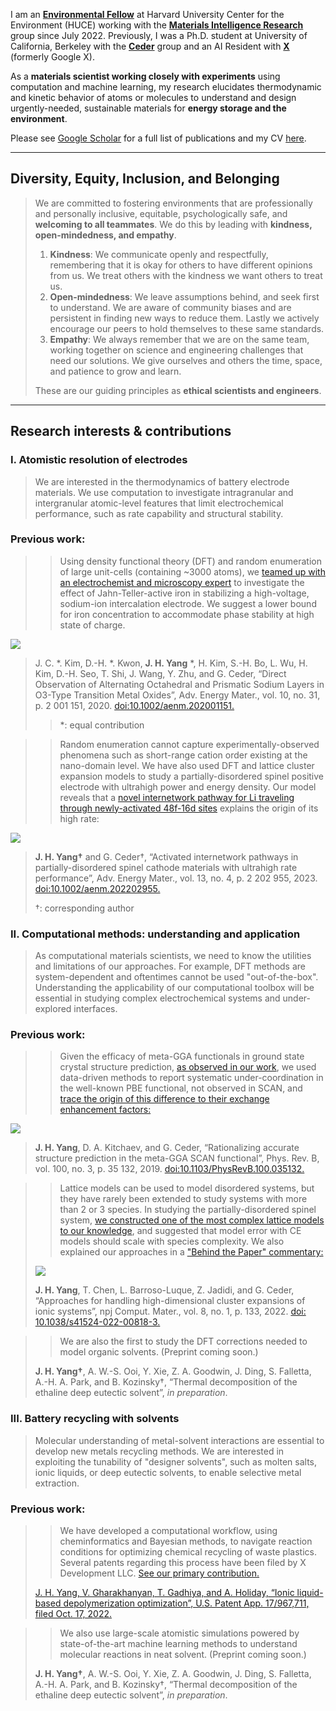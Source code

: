 <!-- Google tag (gtag.js) -->
<script async src="https://www.googletagmanager.com/gtag/js?id=G-6KTXKWMYF3"></script>
<script>
  window.dataLayer = window.dataLayer || [];
  function gtag(){dataLayer.push(arguments);}
  gtag('js', new Date());

  gtag('config', 'G-6KTXKWMYF3');
</script>

I am an **[Environmental Fellow](https://environment.harvard.edu/environmental-fellows-program)** at Harvard University Center for the Environment (HUCE) working with the **[Materials Intelligence Research](https://mir.g.harvard.edu/)** group since July 2022. Previously, I was a Ph.D. student at University of California, Berkeley with the **[Ceder](https://ceder.berkeley.edu)** group and an AI Resident with **[X](https://x.company/)** (formerly Google X). 

As a **materials scientist working closely with experiments** using computation and machine learning, my research elucidates thermodynamic and kinetic behavior of atoms or molecules to understand and design urgently-needed, sustainable materials for **energy storage and the environment**.

Please see [Google Scholar](https://scholar.google.com/citations?user=GUYnP_cAAAAJ&hl=en) for a full list of publications and my CV [here](CV-JHY-public.pdf). 

___

## Diversity, Equity, Inclusion, and Belonging 

> We are committed to fostering environments that are professionally and personally inclusive, equitable, psychologically safe, and **welcoming to all teammates**. We do this by leading with **kindness, open-mindedness, and empathy**.  
> 
> 1. **Kindness**: We communicate openly and respectfully, remembering that it is okay for others to have different opinions from us. We treat others with the kindness we want others to treat us. 
> 2. **Open-mindedness**: We leave assumptions behind, and seek first to understand. We are aware of community biases and are persistent in finding new ways to reduce them. Lastly we actively encourage our peers to hold themselves to these same standards. 
> 3. **Empathy**:  We always remember that we are on the same team, working together on science and engineering challenges that need our solutions. We give ourselves and others the time, space, and patience to grow and learn.
> 
> These are our guiding principles as **ethical scientists and engineers**.
 
___

## Research interests & contributions 
### I. Atomistic resolution of electrodes

>We are interested in the thermodynamics of battery electrode materials. We use computation to investigate intragranular and intergranular atomic-level features that limit electrochemical performance, such as rate capability and structural stability. 

### Previous work:  
>> Using density functional theory (DFT) and random enumeration of large unit-cells (containing ~3000 atoms), we [teamed up with an electrochemist and microscopy expert](https://onlinelibrary.wiley.com/doi/abs/10.1002/aenm.202001151) to investigate the effect of Jahn-Teller-active iron in stabilizing a high-voltage, sodium-ion intercalation electrode. We suggest a lower bound for iron concentration to accommodate phase stability at high state of charge. 
> 
![](na-op2.jpg)
> 
> J. C. *. Kim, D.-H. *. Kwon, **J. H. Yang** *, H. Kim, S.-H. Bo, L. Wu, H. Kim, D.-H. Seo,
T. Shi, J. Wang, Y. Zhu, and G. Ceder, “Direct Observation of Alternating Octahedral and Prismatic Sodium Layers in O3-Type Transition Metal Oxides”, Adv. Energy Mater., vol. 10, no. 31, p. 2 001 151, 2020. [doi:10.1002/aenm.202001151.](https://onlinelibrary.wiley.com/doi/abs/10.1002/aenm.202001151)
> > *: equal contribution 

>> Random enumeration cannot capture experimentally-observed phenomena such as short-range cation order existing at the nano-domain level. We have also used DFT and lattice cluster expansion models to study a partially-disordered spinel positive electrode with ultrahigh power and energy density. Our model reveals that a [novel internetwork pathway for Li traveling through newly-activated 48f-16d sites](https://onlinelibrary.wiley.com/doi/abs/10.1002/aenm.202202955) explains the origin of its high rate: 
> 
![](pds.jpg)
> 
> **J. H. Yang†** and G. Ceder†, “Activated internetwork pathways in partially-disordered spinel cathode materials with ultrahigh rate performance”, Adv. Energy Mater., vol. 13, no. 4, p. 2 202 955, 2023. [doi:10.1002/aenm.202202955.](https://onlinelibrary.wiley.com/doi/abs/10.1002/aenm.202202955)
> 
> †: corresponding author

### II. Computational methods: understanding and application

> As computational materials scientists, we need to know the utilities and limitations of our approaches. For example, DFT methods are system-dependent and oftentimes cannot be used "out-of-the-box". Understanding the applicability of our computational toolbox will be essential in studying complex electrochemical systems and under-explored interfaces.  

### Previous work:
>> Given the efficacy of meta-GGA functionals in ground state crystal structure prediction, [as observed in our work](https://www.nature.com/articles/s41524%E2%80%90018%E2%80%900065%E2%80%90z), we used data-driven methods to report systematic under-coordination in the well-known PBE functional, not observed in SCAN, and [trace the origin of this difference to their exchange enhancement factors:](https://journals.aps.org/prb/abstract/10.1103/PhysRevB.100.035132)
> 
![](scan.jpg)
> 
> **J. H. Yang**, D. A. Kitchaev, and G. Ceder, “Rationalizing accurate structure prediction in the meta-GGA SCAN functional”, Phys. Rev. B, vol. 100, no. 3, p. 35 132, 2019. [doi:10.1103/PhysRevB.100.035132.](https://journals.aps.org/prb/abstract/10.1103/PhysRevB.100.035132)

>> Lattice models can be used to model disordered systems, but they have rarely been extended to study systems with more than 2 or 3 species. In studying the partially-disordered spinel system, [we constructed one of the most complex lattice models to our knowledge](https://www.nature.com/articles/s41524-022-00818-3), and suggested that model error with CE models should scale with species complexity. We also explained our approaches in a ["Behind the Paper" commentary:](https://materialscommunity.springernature.com/posts/structured-sparsity-for-building-predictive-models-in-chemically-complex-systems)
> 
> ![](npj-pds.jpg)
> 
> **J. H. Yang**, T. Chen, L. Barroso-Luque, Z. Jadidi, and G. Ceder, “Approaches for handling  high-dimensional cluster expansions of ionic systems”, npj Comput. Mater., vol. 8, no. 1, p. 133, 2022. [doi: 10.1038/s41524-022-00818-3.](https://www.nature.com/articles/s41524-022-00818-3)

>> We are also the first to study the DFT corrections needed to model organic solvents. (Preprint coming soon.)
> 
> **J. H. Yang†**, A. W.-S. Ooi, Y. Xie, Z. A. Goodwin, J. Ding, S. Falletta, A.-H. A. Park, and B. Kozinsky†, “Thermal decomposition of the ethaline deep eutectic solvent”, _in preparation_. 

### III. Battery recycling with solvents
> Molecular understanding of metal-solvent interactions are essential to develop new metals recycling methods. We are interested in exploiting the tunability of "designer solvents", such as molten salts, ionic liquids, or deep eutectic solvents, to enable selective metal extraction. 

### Previous work:
>> We have developed a computational workflow, using cheminformatics and Bayesian methods, to navigate reaction conditions for optimizing chemical recycling of waste plastics. Several patents regarding this process have been filed by X Development LLC. [See our primary contribution.](https://patents.google.com/patent/US20230170056A1/en)
> 
> [J. H. Yang, V. Gharakhanyan, T. Gadhiya, and A. Holiday, “Ionic liquid-based
depolymerization optimization”, U.S. Patent App. 17/967,711, filed Oct. 17, 2022.](https://patents.google.com/patent/US20230170056A1/en)

>> We also use large-scale atomistic simulations powered by state-of-the-art machine learning methods to understand molecular reactions in neat solvent. (Preprint coming soon.)
> 
> **J. H. Yang†**, A. W.-S. Ooi, Y. Xie, Z. A. Goodwin, J. Ding, S. Falletta, A.-H. A. Park, and B. Kozinsky†, “Thermal decomposition of the ethaline deep eutectic solvent”, _in preparation_.
> 
